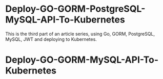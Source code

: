 # Deploy-GO-GORM-PostgreSQL-MySQL-API-To-Kubernetes
This is the third part of an article series, using Go, GORM, PostgreSQL, MySQL, JWT and deploying to Kubernetes.
# Deploy-GO-GORM-MySQL-API-To-Kubernetes
